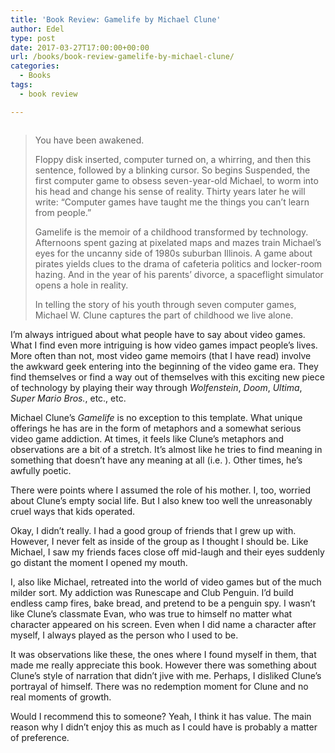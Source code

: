 ```yaml
---
title: 'Book Review: Gamelife by Michael Clune'
author: Edel
type: post
date: 2017-03-27T17:00:00+00:00
url: /books/book-review-gamelife-by-michael-clune/
categories:
  - Books
tags:
  - book review

---
```

<img data-attachment-id="363" data-permalink="http://edelgrace.me/blog/books/book-review-gamelife-by-michael-clune/attachment/gamelife/" data-orig-file="https://i0.wp.com/edelgrace.me/blog/wp-content/uploads/2017/03/gamelife.png?fit=189%2C283" data-orig-size="189,283" data-comments-opened="1" data-image-meta="{&quot;aperture&quot;:&quot;0&quot;,&quot;credit&quot;:&quot;&quot;,&quot;camera&quot;:&quot;&quot;,&quot;caption&quot;:&quot;&quot;,&quot;created_timestamp&quot;:&quot;0&quot;,&quot;copyright&quot;:&quot;&quot;,&quot;focal_length&quot;:&quot;0&quot;,&quot;iso&quot;:&quot;0&quot;,&quot;shutter_speed&quot;:&quot;0&quot;,&quot;title&quot;:&quot;&quot;,&quot;orientation&quot;:&quot;0&quot;}" data-image-title="gamelife" data-image-description="" data-medium-file="https://i0.wp.com/edelgrace.me/blog/wp-content/uploads/2017/03/gamelife.png?fit=189%2C283" data-large-file="https://i0.wp.com/edelgrace.me/blog/wp-content/uploads/2017/03/gamelife.png?fit=189%2C283" src="https://i0.wp.com/edelgrace.me/blog/wp-content/uploads/2017/03/gamelife.png?resize=189%2C283" alt="" class="alignleft size-full wp-image-363" data-recalc-dims="1" />

> You have been awakened.
> 
> Floppy disk inserted, computer turned on, a whirring, and then this sentence, followed by a blinking cursor. So begins Suspended, the first computer game to obsess seven-year-old Michael, to worm into his head and change his sense of reality. Thirty years later he will write: &#8220;Computer games have taught me the things you can&#8217;t learn from people.&#8221;
> 
> Gamelife is the memoir of a childhood transformed by technology. Afternoons spent gazing at pixelated maps and mazes train Michael&#8217;s eyes for the uncanny side of 1980s suburban Illinois. A game about pirates yields clues to the drama of cafeteria politics and locker-room hazing. And in the year of his parents&#8217; divorce, a spaceflight simulator opens a hole in reality.
> 
> In telling the story of his youth through seven computer games, Michael W. Clune captures the part of childhood we live alone.

I&#8217;m always intrigued about what people have to say about video games. What I find even more intriguing is how video games impact people&#8217;s lives. More often than not, most video game memoirs (that I have read) involve the awkward geek entering into the beginning of the video game era. They find themselves or find a way out of themselves with this exciting new piece of technology by playing their way through _Wolfenstein_, _Doom_, _Ultima_, _Super Mario Bros._, etc., etc.

Michael Clune&#8217;s _Gamelife_ is no exception to this template. What unique offerings he has are in the form of metaphors and a somewhat serious video game addiction. At times, it feels like Clune&#8217;s metaphors and observations are a bit of a stretch. It&#8217;s almost like he tries to find meaning in something that doesn&#8217;t have any meaning at all (i.e. <sky quote>). Other times, he&#8217;s awfully poetic.

There were points where I assumed the role of his mother. I, too, worried about Clune&#8217;s empty social life. But I also knew too well the unreasonably cruel ways that kids operated.

Okay, I didn&#8217;t really. I had a good group of friends that I grew up with. However, I never felt as inside of the group as I thought I should be. Like Michael, I saw my friends faces close off mid-laugh and their eyes suddenly go distant the moment I opened my mouth.

I, also like Michael, retreated into the world of video games but of the much milder sort. My addiction was Runescape and Club Penguin. I&#8217;d build endless camp fires, bake bread, and pretend to be a penguin spy. I wasn&#8217;t like Clune&#8217;s classmate Evan, who was true to himself no matter what character appeared on his screen. Even when I did name a character after myself, I always played as the person who I used to be.

It was observations like these, the ones where I found myself in them, that made me really appreciate this book. However there was something about Clune&#8217;s style of narration that didn&#8217;t jive with me. Perhaps, I disliked Clune&#8217;s portrayal of himself. There was no redemption moment for Clune and no real moments of growth.

Would I recommend this to someone? Yeah, I think it has value. The main reason why I didn&#8217;t enjoy this as much as I could have is probably a matter of preference.